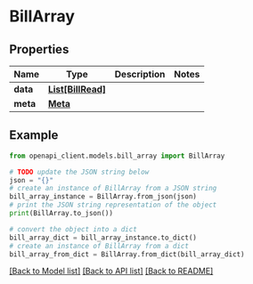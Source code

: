 # BillArray


## Properties

Name | Type | Description | Notes
------------ | ------------- | ------------- | -------------
**data** | [**List[BillRead]**](BillRead.md) |  | 
**meta** | [**Meta**](Meta.md) |  | 

## Example

```python
from openapi_client.models.bill_array import BillArray

# TODO update the JSON string below
json = "{}"
# create an instance of BillArray from a JSON string
bill_array_instance = BillArray.from_json(json)
# print the JSON string representation of the object
print(BillArray.to_json())

# convert the object into a dict
bill_array_dict = bill_array_instance.to_dict()
# create an instance of BillArray from a dict
bill_array_from_dict = BillArray.from_dict(bill_array_dict)
```
[[Back to Model list]](../README.md#documentation-for-models) [[Back to API list]](../README.md#documentation-for-api-endpoints) [[Back to README]](../README.md)


